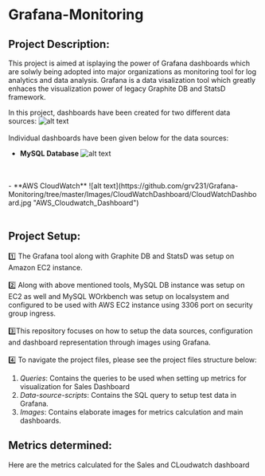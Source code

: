 # Grafana-Monitoring

## Project Description:

This project is aimed at isplaying the power of Grafana dashboards which are solwly being adopted into major organizations as monitoring tool for log analytics and data analysis. Grafana is a data visalization tool which greatly enhaces the visualization power of legacy Graphite DB and StatsD framework.

In this project, dashboards have been created for two different data sources:
![alt text](https://github.com/grv231/Grafana-Monitoring/tree/master/Images/DataSources.jpg "Data Sources")
<br>
<br>
Individual dashboards have been given below for the data sources:
<br>
 - **MySQL Database**
 ![alt text](https://github.com/grv231/Grafana-Monitoring/tree/master/Images/SalesDashboard/Sales_Dashboard.jpg "Sales_Dashboard")
 <br>
 <br>
 - **AWS CloudWatch**
 ![alt text](https://github.com/grv231/Grafana-Monitoring/tree/master/Images/CloudWatchDashboard/CloudWatchDashboard.jpg "AWS_Cloudwatch_Dashboard")
 <br>
 <br>

## Project Setup:

:one: The Grafana tool along with Graphite DB and StatsD was setup on Amazon EC2 instance.
<br>
<br>
:two: Along with above mentioned tools, MySQL DB instance was setup on EC2 as well and MySQL WOrkbench was setup on localsystem and configured to be used with AWS EC2 instance using 3306 port on security group ingress.
<br>
<br>
:three:This repository focuses on how to setup the data sources, configuration and dashboard representation through images using Grafana.
<br>
<br>
:four: To navigate the project files, please see the project files structure below:

1. *Queries*: Contains the queries to be used when setting up metrics for visualization for Sales Dashboard
2. *Data-source-scripts*: Contains the SQL query to setup test data in Grafana.
3. *Images*: Contains elaborate images for metrics calculation and main dashboards.

## Metrics determined:
Here are the metrics calculated for the Sales and CLoudwatch dashboard
